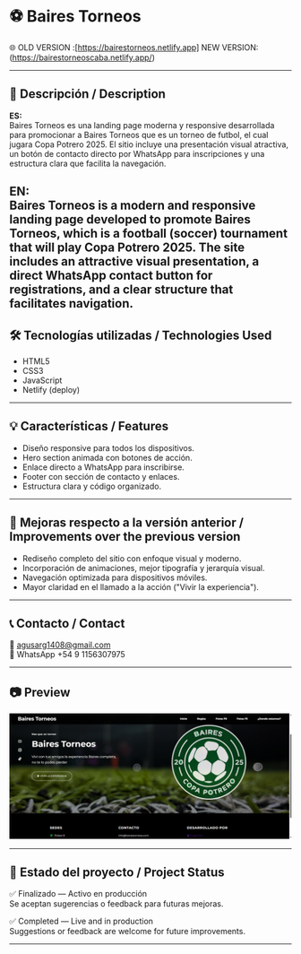 # ⚽ Baires Torneos

🌐 OLD VERSION :[https://bairestorneos.netlify.app]  NEW VERSION: (https://bairestorneoscaba.netlify.app/)

---

## 📌 Descripción / Description

**ES:**  
Baires Torneos es una landing page moderna y responsive desarrollada para promocionar a Baires Torneos que es un torneo de futbol, el cual jugara Copa Potrero 2025. El sitio incluye una presentación visual atractiva, un botón de contacto directo por WhatsApp para inscripciones y una estructura clara que facilita la navegación.

**EN:**  
Baires Torneos is a modern and responsive landing page developed to promote Baires Torneos, which is a football (soccer) tournament that will play Copa Potrero 2025. The site includes an attractive visual presentation, a direct WhatsApp contact button for registrations, and a clear structure that facilitates navigation.
---

## 🛠️ Tecnologías utilizadas / Technologies Used

- HTML5  
- CSS3  
- JavaScript  
- Netlify (deploy)

---

## 💡 Características / Features

- Diseño responsive para todos los dispositivos.  
- Hero section animada con botones de acción.  
- Enlace directo a WhatsApp para inscribirse.  
- Footer con sección de contacto y enlaces.  
- Estructura clara y código organizado.

---

## 🚀 Mejoras respecto a la versión anterior / Improvements over the previous version

- Rediseño completo del sitio con enfoque visual y moderno.  
- Incorporación de animaciones, mejor tipografía y jerarquía visual.  
- Navegación optimizada para dispositivos móviles.  
- Mayor claridad en el llamado a la acción ("Vivir la experiencia").

---

## 📞 Contacto / Contact

📧 agusarg1408@gmail.com  
📱 WhatsApp +54 9 1156307975

---

## 📷 Preview

![Preview](preview.png)

---

## 📌 Estado del proyecto / Project Status

✅ Finalizado — Activo en producción  
Se aceptan sugerencias o feedback para futuras mejoras.

✅ Completed — Live and in production  
Suggestions or feedback are welcome for future improvements.

---
